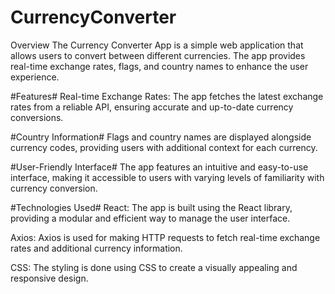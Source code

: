 # CurrencyConverter
Overview
The Currency Converter App is a simple web application that allows users to convert between different currencies. The app provides real-time exchange rates, flags, and country names to enhance the user experience.

#Features#
Real-time Exchange Rates: The app fetches the latest exchange rates from a reliable API, ensuring accurate and up-to-date currency conversions.

#Country Information# Flags and country names are displayed alongside currency codes, providing users with additional context for each currency.

#User-Friendly Interface# The app features an intuitive and easy-to-use interface, making it accessible to users with varying levels of familiarity with currency conversion.

#Technologies Used#
React: The app is built using the React library, providing a modular and efficient way to manage the user interface.

Axios: Axios is used for making HTTP requests to fetch real-time exchange rates and additional currency information.

CSS: The styling is done using CSS to create a visually appealing and responsive design.
